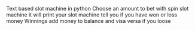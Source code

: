 Text based slot machine in python
Choose an amount to bet with
spin slot machine
it will print your slot machine
tell you if you have won or loss money
Winnings add money to balance and visa versa if you loose
